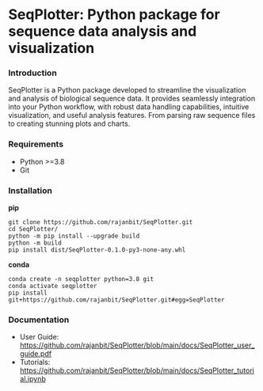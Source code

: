 # SeqPlotter: Python package for sequence data analysis and visualization

### Introduction
SeqPlotter is a Python package developed to streamline the visualization and analysis of biological sequence data. It provides
seamlessly integration into your Python workflow, with robust data handling capabilities, intuitive visualization, and useful
analysis features. From parsing raw sequence files to creating stunning plots and charts.

### Requirements
- Python >=3.8
- Git

### Installation
**pip**
```
git clone https://github.com/rajanbit/SeqPlotter.git
cd SeqPlotter/
python -m pip install --upgrade build
python -m build
pip install dist/SeqPlotter-0.1.0-py3-none-any.whl
```

**conda**
```
conda create -n seqplotter python=3.8 git
conda activate seqplotter
pip install git+https://github.com/rajanbit/SeqPlotter.git#egg=SeqPlotter
```

### Documentation
- User Guide: https://github.com/rajanbit/SeqPlotter/blob/main/docs/SeqPlotter_user_guide.pdf
- Tutorials: https://github.com/rajanbit/SeqPlotter/blob/main/docs/SeqPlotter_tutorial.ipynb
